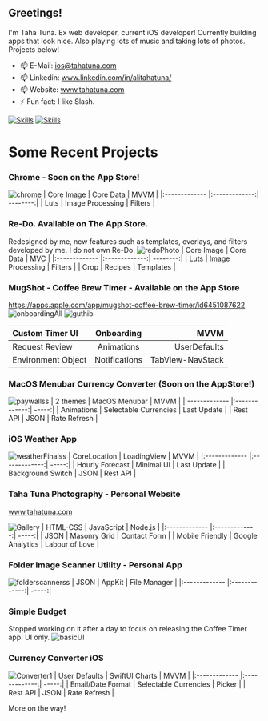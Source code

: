 ## Greetings! 

I'm Taha Tuna. Ex web developer, current iOS developer! Currently building apps that look nice. Also playing lots of music and taking lots of photos. Projects below!

- 📫 E-Mail: ios@tahatuna.com
- 📫 Linkedin: www.linkedin.com/in/alitahatuna/
- 📫 Website: www.tahatuna.com
- ⚡ Fun fact: I like Slash.

[![Skills](https://skillicons.dev/icons?i=swift,cs,html,css,js,nodejs)](https://skillicons.dev)
[![Skills](https://skillicons.dev/icons?i=blender,figma,git,ps,unity)](https://skillicons.dev)

# Some Recent Projects

### Chrome - Soon on the App Store!
![chrome](https://github.com/TahaTuna1/TahaTuna1/assets/119931873/a445856d-9586-4150-9d6e-5ac7226965d3)
| Core Image | Core Data | MVVM  |
|:------------- |:-------------:| --------:|
| Luts  | Image Processing | Filters |

### Re-Do. Available on The App Store.
Redesigned by me, new features such as templates, overlays, and filters developed by me. I do not own Re-Do.
![redoPhoto](https://github.com/TahaTuna1/TahaTuna1/assets/119931873/2b702434-6610-4520-8f9e-263ac48a0aa7)
| Core Image | Core Data | MVC  |
|:------------- |:-------------:| --------:|
| Luts  | Image Processing | Filters |
| Crop  | Recipes | Templates |

### MugShot - Coffee Brew Timer - Available on the App Store
https://apps.apple.com/app/mugshot-coffee-brew-timer/id6451087622
![onboardingAll](https://github.com/TahaTuna1/TahaTuna1/assets/119931873/aafd8b83-a0b5-408a-a02d-7c9678598cfc)
![guthib](https://github.com/TahaTuna1/TahaTuna1/assets/119931873/1a9ec06c-f309-4702-835e-d028c864214d)

| Custom Timer UI | Onboarding | MVVM  |
|:------------- |:-------------:| --------:|
| Request Review  | Animations | UserDefaults |
| Environment Object | Notifications | TabView-NavStack |

### MacOS Menubar Currency Converter (Soon on the AppStore!)
![paywallss](https://github.com/TahaTuna1/TahaTuna1/assets/119931873/f3e9ba78-f7cf-4e05-a4d2-30727d3f8792)
| 2 themes | MacOS Menubar | MVVM  |
|:------------- |:-------------:| -----:|
| Animations  | Selectable Currencies | Last Update |
| Rest API | JSON | Rate Refresh |

### iOS Weather App

![weatherFinalss](https://user-images.githubusercontent.com/119931873/235505315-0eaa8bba-e73b-44f3-a6c0-37fbbb5a53f2.jpg)
| CoreLocation | LoadingView | MVVM  |
|:------------- |:-------------:| -----:|
| Hourly Forecast  | Minimal UI | Last Update |
| Background Switch | JSON | Rest API |

### Taha Tuna Photography - Personal Website
www.tahatuna.com

![Gallery](https://user-images.githubusercontent.com/119931873/234128232-b94983ea-a488-4528-8c59-d3ef75a772d9.jpg)
| HTML-CSS | JavaScript | Node.js  |
|:------------- |:-------------:| -----:|
| JSON  | Masonry Grid | Contact Form |
| Mobile Friendly | Google Analytics | Labour of Love |

### Folder Image Scanner Utility - Personal App

![folderscannerss](https://github.com/TahaTuna1/TahaTuna1/assets/119931873/8b2c64d4-5e9e-47de-a517-403acb7b5a7b)
| JSON | AppKit | File Manager  |
|:------------- |:-------------:| -----:|

### Simple Budget

Stopped working on it after a day to focus on releasing the Coffee Timer app. UI only.
![basicUI](https://github.com/TahaTuna1/TahaTuna1/assets/119931873/eb556a18-c23e-45ff-9416-697763ad3146)


### Currency Converter iOS 

![Converter1](https://github.com/TahaTuna1/TahaTuna1/assets/119931873/4d952dd5-012c-4777-b588-81db2fcc323f)
| User Defaults | SwiftUI Charts | MVVM  |
|:------------- |:-------------:| -----:|
| Email/Date Format  | Selectable Currencies | Picker |
| Rest API | JSON | Rate Refresh |


More on the way!
